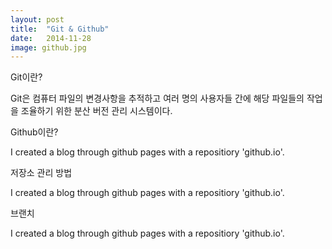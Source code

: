 ```yaml
---
layout: post
title:  "Git & Github"
date:   2014-11-28
image: github.jpg
---
```


<p class="intro"><span class="dropcap"></span>Git이란?<p>
<p class="firstpost">Git은 컴퓨터 파일의 변경사항을 추적하고 여러 명의 사용자들 간에 해당 파일들의 작업을 조율하기 위한 분산 버전 관리 시스템이다.<p>
<p class="intro"><span class="dropcap"></span>Github이란?<p>
<p class="firstpost">I created a blog through github pages with a repositiory 'github.io'.<p>
<p class="intro"><span class="dropcap"></span>저장소 관리 방법<p>
<p class="firstpost">I created a blog through github pages with a repositiory 'github.io'.<p>
<p class="intro"><span class="dropcap"></span>브랜치<p>
<p class="firstpost">I created a blog through github pages with a repositiory 'github.io'.<p>

